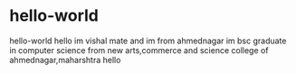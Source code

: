 # hello-world
hello-world
hello im vishal mate and im from ahmednagar
im bsc graduate in computer science from new arts,commerce and science college of ahmednagar,maharshtra
hello
